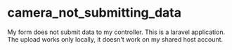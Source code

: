 # camera_not_submitting_data
My form does not submit data to my controller. This is a laravel application.
The upload works only locally, it doesn't work on my shared host account.
